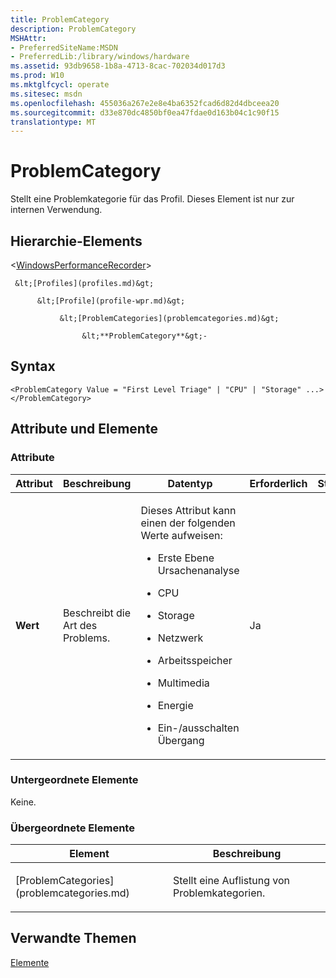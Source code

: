 ```yaml
---
title: ProblemCategory
description: ProblemCategory
MSHAttr:
- PreferredSiteName:MSDN
- PreferredLib:/library/windows/hardware
ms.assetid: 93db9658-1b8a-4713-8cac-702034d017d3
ms.prod: W10
ms.mktglfcycl: operate
ms.sitesec: msdn
ms.openlocfilehash: 455036a267e2e8e4ba6352fcad6d82d4dbceea20
ms.sourcegitcommit: d33e870dc4850bf0ea47fdae0d163b04c1c90f15
translationtype: MT
---
```

# <a name="problemcategory"></a>ProblemCategory


Stellt eine Problemkategorie für das Profil. Dieses Element ist nur zur internen Verwendung.

## <a name="element-hierarchy"></a>Hierarchie-Elements


&lt;[WindowsPerformanceRecorder](windowsperformancerecorder.md)&gt;

     &lt;[Profiles](profiles.md)&gt;

          &lt;[Profile](profile-wpr.md)&gt;

               &lt;[ProblemCategories](problemcategories.md)&gt;

                    &lt;**ProblemCategory**&gt;-

## <a name="syntax"></a>Syntax


``` syntax
<ProblemCategory Value = "First Level Triage" | "CPU" | "Storage" ...>
</ProblemCategory>
```

## <a name="attributes-and-elements"></a>Attribute und Elemente


### <a name="attributes"></a>Attribute

<table>
<colgroup>
<col width="20%" />
<col width="20%" />
<col width="20%" />
<col width="20%" />
<col width="20%" />
</colgroup>
<thead>
<tr class="header">
<th>Attribut</th>
<th>Beschreibung</th>
<th>Datentyp</th>
<th>Erforderlich</th>
<th>Standard</th>
</tr>
</thead>
<tbody>
<tr class="odd">
<td><p><strong>Wert</strong></p></td>
<td><p>Beschreibt die Art des Problems.</p></td>
<td><p>Dieses Attribut kann einen der folgenden Werte aufweisen:</p>
<ul>
<li><p>Erste Ebene Ursachenanalyse</p></li>
<li><p>CPU</p></li>
<li><p>Storage</p></li>
<li><p>Netzwerk</p></li>
<li><p>Arbeitsspeicher</p></li>
<li><p>Multimedia</p></li>
<li><p>Energie</p></li>
<li><p>Ein-/ausschalten Übergang</p></li>
</ul></td>
<td><p>Ja</p></td>
<td><p></p></td>
</tr>
</tbody>
</table>

 

### <a name="child-elements"></a>Untergeordnete Elemente

Keine.

### <a name="parent-elements"></a>Übergeordnete Elemente

<table>
<colgroup>
<col width="50%" />
<col width="50%" />
</colgroup>
<thead>
<tr class="header">
<th>Element</th>
<th>Beschreibung</th>
</tr>
</thead>
<tbody>
<tr class="odd">
<td><p>[ProblemCategories](problemcategories.md)</p></td>
<td><p>Stellt eine Auflistung von Problemkategorien.</p></td>
</tr>
</tbody>
</table>

 

## <a name="related-topics"></a>Verwandte Themen


[Elemente](elements.md)

 

 







